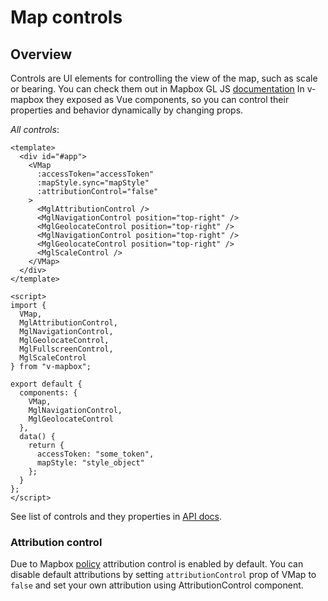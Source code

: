 # Map controls

## Overview

Controls are UI elements for controlling the view of the map, such as scale or bearing.
You can check them out in Mapbox GL JS [documentation](https://docs.mapbox.com/mapbox-gl-js/api/#user%20interface)
In v-mapbox they exposed as Vue components, so you can control their properties and behavior dynamically by changing props.

_All controls_:

```vue
<template>
  <div id="#app">
    <VMap
      :accessToken="accessToken"
      :mapStyle.sync="mapStyle"
      :attributionControl="false"
    >
      <MglAttributionControl />
      <MglNavigationControl position="top-right" />
      <MglGeolocateControl position="top-right" />
      <MglNavigationControl position="top-right" />
      <MglGeolocateControl position="top-right" />
      <MglScaleControl />
    </VMap>
  </div>
</template>

<script>
import {
  VMap,
  MglAttributionControl,
  MglNavigationControl,
  MglGeolocateControl,
  MglFullscreenControl,
  MglScaleControl
} from "v-mapbox";

export default {
  components: {
    VMap,
    MglNavigationControl,
    MglGeolocateControl
  },
  data() {
    return {
      accessToken: "some_token",
      mapStyle: "style_object"
    };
  }
};
</script>
```

See list of controls and they properties in [API docs](/api/controls.md).

### Attribution control

Due to Mapbox [policy](https://docs.mapbox.com/help/how-attribution-works/) attribution control
is enabled by default. You can disable default attributions by setting
`attributionControl` prop of VMap to `false` and set your own attribution
using AttributionControl component.
